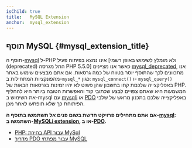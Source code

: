 ```yaml
---
isChild: true
title:   MySQL Extension
anchor:  mysql_extension
---
```


## תוסף MySQL {#mysql_extension_title}

תוסף ה-[mysql] ל-PHP אינו נמצא בפיתוח פעיל [ולא מומלץ לשימוש באופן רשמי (deprecated) החל מגרסה PHP 5.5.0]
כאשר אנו מציינים [mysql_deprecated], אנו מתכוונים לכך שהתוסף יוסר בטווח של כמה גרסאות. אם אתם מבצעים שימוש באחר
מהפונקציות המתחילות ב-`mysql_*` כגון: `mysql_connect()` ו- `mysql_query()` באפליקצייה שלכםת קחו בחשבון שהן פשוט 
לא יהיו זמינות בגרסאות הבאות של PHP. המשמעות היא שאתם צפויים לבצע שכתובי קוד והאפשרות הטובה ביותר
היא להחליף את השימוש ב-mysql עם [mysqli] או [PDO] באפליקצייה שלכם בתכנון מראש של שלבי הפיתוחת כך שלא תופתעו לאחר מכן. 

**אם אתם מתחילים פרויקט חדשת בשום פנים אל תשתמשו בתוסף ה-[mysql]: השתמשו ב-[MySQLi extension][mysqli],
או ב-[PDO].**

* [PHP: בחירת API עבור MySql][mysql_api]
* [מדריך PDO עבור מפתחי MySQL][pdo4mysql_devs]


[mysql]: http://php.net/mysql
[mysql_deprecated]: http://php.net/migration55.deprecated
[mysqli]: http://php.net/mysqli
[pdo]: http://php.net/pdo
[mysql_api]: http://php.net/mysqlinfo.api.choosing
[pdo4mysql_devs]: http://wiki.hashphp.org/PDO_Tutorial_for_MySQL_Developers
